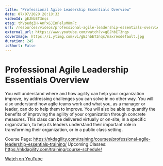```yaml
---
title: "Professional Agile Leadership Essentials Overview"
date: 07/07/2020 20:10:33
videoId: gEJhbET3nqs
etag: thVpedgZH-AnPxGJInPeluMHmFc
url: /resources/videos/professional-agile-leadership-essentials-overview
external_url: https://www.youtube.com/watch?v=gEJhbET3nqs
coverImage: https://i.ytimg.com/vi/gEJhbET3nqs/maxresdefault.jpg
duration: 245
isShort: False
---
```


# Professional Agile Leadership Essentials Overview

You will understand where and how agility can help your organization improve, by addressing challenges you can solve in no other way. You will also understand how agile teams work and what you, as a manager or leader, can do to help them to improve. You will also be able to quantify the benefits of improving the agility of your organization through concrete measures. This class can be delivered virtually or on-site, in a specific organization, to help its leaders understand their important role in transforming their organization, or in a public class setting.

Course Page: https://nkdagility.com/training/courses/professional-agile-leadership-essentials-training/
Upcoming Classes: https://nkdagility.com/training/course-schedule/

[Watch on YouTube](https://www.youtube.com/watch?v=gEJhbET3nqs)
